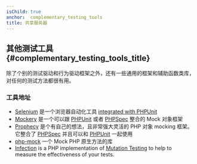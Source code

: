```yaml
---
isChild: true
anchor:  complementary_testing_tools
title: 共享服务器
---
```


## 其他测试工具 {#complementary_testing_tools_title}

除了个别的测试驱动和行为驱动框架之外，还有一些通用的框架和辅助函数类库，对任何的测试方法都很有用。

### 工具地址

* [Selenium] 是一个浏览器自动化工具 [integrated with PHPUnit]
* [Mockery] 是一个可以跟 [PHPUnit] 或者 [PHPSpec] 整合的 Mock 对象框架  
* [Prophecy] 是个有自己的想法，且非常强大灵活的 PHP 对象 mocking 框架。它整合了 [PHPSpec] 并且可以和 [PHPUnit] 一起使用
* [php-mock]  一个 Mock PHP 原生方法的库
* [Infection] is a PHP implementation of [Mutation Testing] to help to measure the effectiveness of your tests.

[Selenium]: https://www.seleniumhq.org/
[integrated with PHPUnit]: https://github.com/giorgiosironi/phpunit-selenium/
[Mockery]: https://github.com/padraic/mockery
[PHPUnit]: https://phpunit.de/
[PHPSpec]: https://www.phpspec.net/
[Prophecy]: https://github.com/phpspec/prophecy
[php-mock]: https://github.com/php-mock/php-mock
[Infection]: https://github.com/infection/infection
[Mutation Testing]: https://en.wikipedia.org/wiki/Mutation_testing
